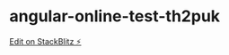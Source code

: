 # angular-online-test-th2puk

[Edit on StackBlitz ⚡️](https://stackblitz.com/edit/angular-online-test-th2puk)